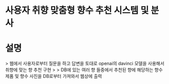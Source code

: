 #  사용자 취향 맞춤형 향수 추천 시스템 및 분사

<h1>설명</h1>
> 웹에서 사용자로부터 질문을 하고 답변을 토대로 openai의 davinci 모델을 사용해서 취향에 맞는 향 추천 구현
> > DB에 있는 여러 향 들중에서 추천된 향에 해당하는 향수 제품 및 향수 사진을 DB로부터 가져와서 웹상에 출력

